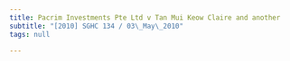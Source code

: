 ```yaml
---
title: Pacrim Investments Pte Ltd v Tan Mui Keow Claire and another
subtitle: "[2010] SGHC 134 / 03\_May\_2010"
tags: null

---
```


